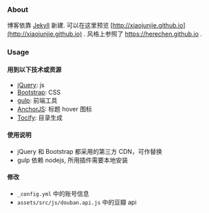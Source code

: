### About

博客依靠 [Jekyll](http://jekyllrb.com/) 新建. 可以在这里预览 [http://xiaojunjie.github.io](http://xiaojunjie.github.io) .
风格上参照了 <https://herechen.github.io> .

### Usage

#### 用到以下技术或资源

- [jQuery](http://jquery.org): js 
- [Bootstrap](http://getbootstrap.com/): CSS 
- [gulp](http://gulpjs.com/): 前端工具
- [AnchorJS](https://github.com/bryanbraun/anchorjs): 标题 hover 图标
- [Tocify](http://www.gregfranko.com/jquery.tocify.js/): 目录生成

#### 使用说明

- jQuery 和 Bootstrap 都采用的第三方 CDN，可作替换
- gulp 依赖 nodejs, 所用插件需要本地安装

#### 修改


- `_config.yml` 中的账号信息
-  `assets/src/js/douban.api.js` 中的豆瓣 api

